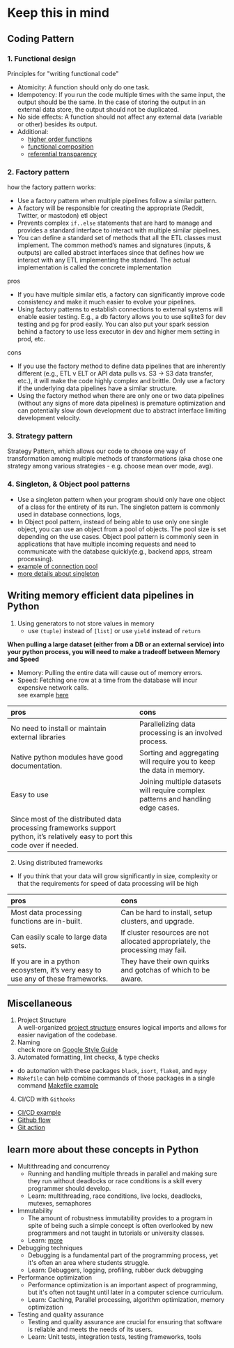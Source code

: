 # Keep this in mind
## Coding Pattern
### 1. Functional design
Principles for "writing functional code"
- Atomicity: A function should only do one task.
- Idempotency: If you run the code multiple times with the same input, the output should be the same. In the case of storing the output in an external data store, the output should not be duplicated.
- No side effects: A function should not affect any external data (variable or other) besides its output.
- Additional:
    - [higher order functions](https://www.geeksforgeeks.org/higher-order-functions-in-python/)
    - [functional composition](https://en.wikipedia.org/wiki/Function_composition_%28computer_science%29)
    - [referential transparency](https://blog.rockthejvm.com/referential-transparency/)
### 2. Factory pattern
how the factory pattern works:
- Use a factory pattern when multiple pipelines follow a similar pattern.
- A factory will be responsible for creating the appropriate (Reddit, Twitter, or mastodon) etl object
- Prevents complex `if..else` statements that are hard to manage and provides a standard interface to interact with multiple similar pipelines.
- You can define a standard set of methods that all the ETL classes must implement. The common method’s names and signatures (inputs, & outputs) are called abstract interfaces since that defines how we interact with any ETL implementing the standard. The actual implementation is called the concrete implementation

pros 
+ If you have multiple similar etls, a factory can significantly improve code consistency and make it much easier to evolve your pipelines. 
+ Using factory patterns to establish connections to external systems will enable easier testing. E.g., a db factory allows you to use sqllite3 for dev testing and pg for prod easily. You can also put your spark session behind a factory to use less executor in dev and higher mem setting in prod, etc.

cons 
+ If you use the factory method to define data pipelines that are inherently different (e.g., ETL v ELT or API data pulls vs. S3 -> S3 data transfer, etc.), it will make the code highly complex and brittle. Only use a factory if the underlying data pipelines have a similar structure.
+ Using the factory method when there are only one or two data pipelines (without any signs of more data pipelines) is premature optimization and can potentially slow down development due to abstract interface limiting development velocity.
### 3. Strategy pattern
Strategy Pattern, which allows our code to choose one way of transformation among multiple methods of transformations (aka chose one strategy among various strategies - e.g. choose mean over mode, avg).
### 4. Singleton, & Object pool patterns
- Use a singleton pattern when your program should only have one object of a class for the entirety of its run. The singleton pattern is commonly used in database connections, logs,
- In Object pool pattern, instead of being able to use only one single object, you can use an object from a pool of objects. The pool size is set depending on the use cases. Object pool pattern is commonly seen in applications that have multiple incoming requests and need to communicate with the database quickly(e.g., backend apps, stream processing).
- [example of connection pool](https://www.psycopg.org/psycopg3/docs/advanced/pool.html)
- [more details about singleton](https://stackoverflow.com/questions/12755539/why-is-singleton-considered-an-anti-pattern)

## Writing memory efficient data pipelines in Python
1. Using generators to not store values in memory
    - use `(tuple)` instead of `[list]` or use `yield` instead of `return`    

**When pulling a large dataset (either from a DB or an external service) into your python process, you will need to make a tradeoff between Memory and Speed**
- Memory: Pulling the entire data will cause out of memory errors.
- Speed: Fetching one row at a time from the database will incur expensive network calls.   
see example [here](https://www.startdataengineering.com/post/writing-memory-efficient-dps-in-python/)    


|       pros                                       |        cons                                      |
|:-------------------------------------------------|:-------------------------------------------------|
|No need to install or maintain external libraries |Parallelizing data processing is an involved process.                           |
|Native python modules have good documentation.    |Sorting and aggregating will require you to keep the data in memory.            |
|Easy to use                                       |Joining multiple datasets will require complex patterns and handling edge cases.|
|Since most of the distributed data processing frameworks support python, it’s relatively easy to port this code over if needed.|   |

2. Using distributed frameworks
- If you think that your data will grow significantly in size, complexity or that the requirements for speed of data processing will be high     

|           pros                              | cons                                                      |
|:--------------------------------------------|:----------------------------------------------------------|
|Most data processing functions are in-built. |Can be hard to install, setup clusters, and upgrade.       |
|Can easily scale to large data sets.         |If cluster resources are not allocated appropriately, the processing may fail.                 |
|If you are in a python ecosystem, it’s very easy to use any of these frameworks.|They have their own quirks and gotchas of which to be aware.|

## Miscellaneous
1. Project Structure    
A well-organized [project structure](https://docs.python-guide.org/writing/structure/) ensures logical imports and allows for easier navigation of the codebase.
2. Naming    
check more on [Google Style Guide](https://google.github.io/styleguide/pyguide.html)
3. Automated formatting, lint checks, & type checks     
- do automation with these packages `black`, `isort`, `flake8`, and `mypy`
- `Makefile` can help combine commands of those packages in a single command [Makefile example](https://github.com/josephmachado/socialetl/blob/main/Makefile)
4. CI/CD with `Githooks`    
- [CI/CD example](https://www.startdataengineering.com/post/ci-data-test/#2-ci)
- [Github flow](https://docs.github.com/en/get-started/using-github/github-flow) 
- [Git action](https://github.com/features/actions)

## learn more about these concepts in Python
* Multithreading and concurrency
    - Running and handling multiple threads in parallel and making sure they run without deadlocks or race conditions is a skill every programmer should develop.
    - Learn: multithreading, race conditions, live locks, deadlocks, mutexes, semaphores
* Immutability
    - The amount of robustness immutability provides to a program in spite of being such a simple concept is often overlooked by new programmers and not taught in tutorials or university classes.
    - Learn: [more](https://www.freecodecamp.org/news/write-safer-and-cleaner-code-by-leveraging-the-power-of-immutability-7862df04b7b6/)
* Debugging techniques
    - Debugging is a fundamental part of the programming process, yet it's often an area where students struggle.
    - Learn: Debuggers, logging, profiling, rubber duck debugging
* Performance optimization
    - Performance optimization is an important aspect of programming, but it's often not taught until later in a computer science curriculum. 
    - Learn: Caching, Parallel processing, algorithm optimization, memory optimization
* Testing and quality assurance
    - Testing and quality assurance are crucial for ensuring that software is reliable and meets the needs of its users.
    - Learn: Unit tests, integration tests, testing frameworks, tools
